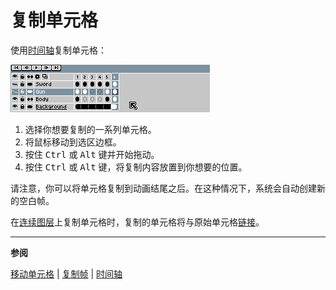 # 复制单元格

使用[时间轴](timeline.md)复制单元格：

![复制单元格](copy-cels/copy-cels.gif)

1. 选择你想要复制的一系列单元格。
2. 将鼠标移动到选区边框。
3. 按住 <kbd>Ctrl</kbd> 或 <kbd>Alt</kbd> 键并开始拖动。
4. 按住 <kbd>Ctrl</kbd> 或 <kbd>Alt</kbd> 键，将复制内容放置到你想要的位置。

请注意，你可以将单元格复制到动画结尾之后。在这种情况下，系统会自动创建新的空白帧。

在[连续图层](continuous-layers.md)上复制单元格时，复制的单元格将与原始单元格[链接](linked-cels.md)。

---

**参阅**

[移动单元格](move-cels.md) |
[复制帧](copy-frames.md) |
[时间轴](timeline.md)
